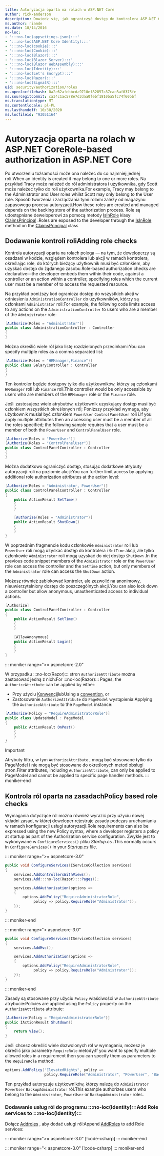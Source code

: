```yaml
---
title: Autoryzacja oparta na rolach w ASP.NET Core
author: rick-anderson
description: Dowiedz się, jak ograniczyć dostęp do kontrolera ASP.NET Core i akcji, przekazując role do atrybutu Autoryzuj.
ms.author: riande
ms.date: 10/14/2016
no-loc:
- ':::no-loc(appsettings.json):::'
- ':::no-loc(ASP.NET Core Identity):::'
- ':::no-loc(cookie):::'
- ':::no-loc(Cookie):::'
- ':::no-loc(Blazor):::'
- ':::no-loc(Blazor Server):::'
- ':::no-loc(Blazor WebAssembly):::'
- ':::no-loc(Identity):::'
- ":::no-loc(Let's Encrypt):::"
- ':::no-loc(Razor):::'
- ':::no-loc(SignalR):::'
uid: security/authorization/roles
ms.openlocfilehash: 0a2e62afebbcda9710ef82857c87cae8af0375fe
ms.sourcegitcommit: ca34c1ac578e7d3daa0febf1810ba5fc74f60bbf
ms.translationtype: MT
ms.contentlocale: pl-PL
ms.lasthandoff: 10/30/2020
ms.locfileid: "93051164"
---
```

# <a name="role-based-authorization-in-aspnet-core"></a><span data-ttu-id="9f5a8-103">Autoryzacja oparta na rolach w ASP.NET Core</span><span class="sxs-lookup"><span data-stu-id="9f5a8-103">Role-based authorization in ASP.NET Core</span></span>

<a name="security-authorization-role-based"></a>

<span data-ttu-id="9f5a8-104">Po utworzeniu tożsamości może ona należeć do co najmniej jednej roli.</span><span class="sxs-lookup"><span data-stu-id="9f5a8-104">When an identity is created it may belong to one or more roles.</span></span> <span data-ttu-id="9f5a8-105">Na przykład Tracy może należeć do ról administratora i użytkownika, gdy Scott może należeć tylko do roli użytkownika.</span><span class="sxs-lookup"><span data-stu-id="9f5a8-105">For example, Tracy may belong to the Administrator and User roles whilst Scott may only belong to the User role.</span></span> <span data-ttu-id="9f5a8-106">Sposób tworzenia i zarządzania tymi rolami zależy od magazynu zapasowego procesu autoryzacji.</span><span class="sxs-lookup"><span data-stu-id="9f5a8-106">How these roles are created and managed depends on the backing store of the authorization process.</span></span> <span data-ttu-id="9f5a8-107">Role są udostępniane deweloperowi za pomocą metody [IsInRole](/dotnet/api/system.security.principal.genericprincipal.isinrole) klasy [ClaimsPrincipal](/dotnet/api/system.security.claims.claimsprincipal) .</span><span class="sxs-lookup"><span data-stu-id="9f5a8-107">Roles are exposed to the developer through the [IsInRole](/dotnet/api/system.security.principal.genericprincipal.isinrole) method on the [ClaimsPrincipal](/dotnet/api/system.security.claims.claimsprincipal) class.</span></span>

## <a name="adding-role-checks"></a><span data-ttu-id="9f5a8-108">Dodawanie kontroli roli</span><span class="sxs-lookup"><span data-stu-id="9f5a8-108">Adding role checks</span></span>

<span data-ttu-id="9f5a8-109">Kontrola autoryzacji oparta na rolach polega &mdash; na tym, że deweloperzy są osadzani w kodzie, względem kontrolera lub akcji w ramach kontrolera, określając role, do których bieżący użytkownik musi być członkiem, aby uzyskać dostęp do żądanego zasobu.</span><span class="sxs-lookup"><span data-stu-id="9f5a8-109">Role-based authorization checks are declarative&mdash;the developer embeds them within their code, against a controller or an action within a controller, specifying roles which the current user must be a member of to access the requested resource.</span></span>

<span data-ttu-id="9f5a8-110">Na przykład poniższy kod ogranicza dostęp do wszystkich akcji w odniesieniu `AdministrationController` do użytkowników, którzy są członkami `Administrator` roli:</span><span class="sxs-lookup"><span data-stu-id="9f5a8-110">For example, the following code limits access to any actions on the `AdministrationController` to users who are a member of the `Administrator` role:</span></span>

```csharp
[Authorize(Roles = "Administrator")]
public class AdministrationController : Controller
{
}
```

<span data-ttu-id="9f5a8-111">Można określić wiele ról jako listę rozdzielonych przecinkami:</span><span class="sxs-lookup"><span data-stu-id="9f5a8-111">You can specify multiple roles as a comma separated list:</span></span>

```csharp
[Authorize(Roles = "HRManager,Finance")]
public class SalaryController : Controller
{
}
```

<span data-ttu-id="9f5a8-112">Ten kontroler będzie dostępny tylko dla użytkowników, którzy są członkami `HRManager` roli lub `Finance` roli.</span><span class="sxs-lookup"><span data-stu-id="9f5a8-112">This controller would be only accessible by users who are members of the `HRManager` role or the `Finance` role.</span></span>

<span data-ttu-id="9f5a8-113">Jeśli zastosujesz wiele atrybutów, użytkownik uzyskujący dostęp musi być członkiem wszystkich określonych ról; Poniższy przykład wymaga, aby użytkownik musiał być członkiem `PowerUser` `ControlPanelUser` roli i.</span><span class="sxs-lookup"><span data-stu-id="9f5a8-113">If you apply multiple attributes then an accessing user must be a member of all the roles specified; the following sample requires that a user must be a member of both the `PowerUser` and `ControlPanelUser` role.</span></span>

```csharp
[Authorize(Roles = "PowerUser")]
[Authorize(Roles = "ControlPanelUser")]
public class ControlPanelController : Controller
{
}
```

<span data-ttu-id="9f5a8-114">Można dodatkowo ograniczyć dostęp, stosując dodatkowe atrybuty autoryzacji roli na poziomie akcji:</span><span class="sxs-lookup"><span data-stu-id="9f5a8-114">You can further limit access by applying additional role authorization attributes at the action level:</span></span>

```csharp
[Authorize(Roles = "Administrator, PowerUser")]
public class ControlPanelController : Controller
{
    public ActionResult SetTime()
    {
    }

    [Authorize(Roles = "Administrator")]
    public ActionResult ShutDown()
    {
    }
}
```

<span data-ttu-id="9f5a8-115">W poprzednim fragmencie kodu członkowie `Administrator` roli lub `PowerUser` roli mogą uzyskać dostęp do kontrolera i `SetTime` akcji, ale tylko członkowie `Administrator` roli mogą uzyskać do niej dostęp `ShutDown` .</span><span class="sxs-lookup"><span data-stu-id="9f5a8-115">In the previous code snippet members of the `Administrator` role or the `PowerUser` role can access the controller and the `SetTime` action, but only members of the `Administrator` role can access the `ShutDown` action.</span></span>

<span data-ttu-id="9f5a8-116">Możesz również zablokować kontroler, ale zezwolić na anonimowy, nieuwierzytelniony dostęp do poszczególnych akcji.</span><span class="sxs-lookup"><span data-stu-id="9f5a8-116">You can also lock down a controller but allow anonymous, unauthenticated access to individual actions.</span></span>

```csharp
[Authorize]
public class ControlPanelController : Controller
{
    public ActionResult SetTime()
    {
    }

    [AllowAnonymous]
    public ActionResult Login()
    {
    }
}
```

::: moniker range=">= aspnetcore-2.0"

<span data-ttu-id="9f5a8-117">W przypadku :::no-loc(Razor)::: stron `AuthorizeAttribute` można zastosować jedną z nich:</span><span class="sxs-lookup"><span data-stu-id="9f5a8-117">For :::no-loc(Razor)::: Pages, the `AuthorizeAttribute` can be applied by either:</span></span>

* <span data-ttu-id="9f5a8-118">Przy użyciu [Konwencji](xref:razor-pages/razor-pages-conventions#page-model-action-conventions)lub</span><span class="sxs-lookup"><span data-stu-id="9f5a8-118">Using a [convention](xref:razor-pages/razor-pages-conventions#page-model-action-conventions), or</span></span>
* <span data-ttu-id="9f5a8-119">Zastosowanie `AuthorizeAttribute` do `PageModel` wystąpienia:</span><span class="sxs-lookup"><span data-stu-id="9f5a8-119">Applying the `AuthorizeAttribute` to the `PageModel` instance:</span></span>

```csharp
[Authorize(Policy = "RequireAdministratorRole")]
public class UpdateModel : PageModel
{
    public ActionResult OnPost()
    {
    }
}
```

> [!IMPORTANT]
> <span data-ttu-id="9f5a8-120">Atrybuty filtru, w tym `AuthorizeAttribute` , mogą być stosowane tylko do PageModel i nie mogą być stosowane do określonych metod obsługi stron.</span><span class="sxs-lookup"><span data-stu-id="9f5a8-120">Filter attributes, including `AuthorizeAttribute`, can only be applied to PageModel and cannot be applied to specific page handler methods.</span></span>
::: moniker-end

<a name="security-authorization-role-policy"></a>

## <a name="policy-based-role-checks"></a><span data-ttu-id="9f5a8-121">Kontrola ról oparta na zasadach</span><span class="sxs-lookup"><span data-stu-id="9f5a8-121">Policy based role checks</span></span>

<span data-ttu-id="9f5a8-122">Wymagania dotyczące ról można również wyrazić przy użyciu nowej składni zasad, w której deweloper rejestruje zasady podczas uruchamiania w ramach konfiguracji usługi autoryzacji.</span><span class="sxs-lookup"><span data-stu-id="9f5a8-122">Role requirements can also be expressed using the new Policy syntax, where a developer registers a policy at startup as part of the Authorization service configuration.</span></span> <span data-ttu-id="9f5a8-123">Zwykle jest to wykonywane w `ConfigureServices()` pliku *Startup.cs* .</span><span class="sxs-lookup"><span data-stu-id="9f5a8-123">This normally occurs in `ConfigureServices()` in your *Startup.cs* file.</span></span>

::: moniker range=">= aspnetcore-3.0"
```csharp
public void ConfigureServices(IServiceCollection services)
{
    services.AddControllersWithViews();
    services.Add:::no-loc(Razor):::Pages();

    services.AddAuthorization(options =>
    {
        options.AddPolicy("RequireAdministratorRole",
             policy => policy.RequireRole("Administrator"));
    });
}
```
::: moniker-end

::: moniker range="< aspnetcore-3.0"
```csharp
public void ConfigureServices(IServiceCollection services)
{
    services.AddMvc();

    services.AddAuthorization(options =>
    {
        options.AddPolicy("RequireAdministratorRole",
             policy => policy.RequireRole("Administrator"));
    });
}
```
::: moniker-end

<span data-ttu-id="9f5a8-124">Zasady są stosowane przy użyciu `Policy` właściwości w `AuthorizeAttribute` atrybucie:</span><span class="sxs-lookup"><span data-stu-id="9f5a8-124">Policies are applied using the `Policy` property on the `AuthorizeAttribute` attribute:</span></span>

```csharp
[Authorize(Policy = "RequireAdministratorRole")]
public IActionResult Shutdown()
{
    return View();
}
```

<span data-ttu-id="9f5a8-125">Jeśli chcesz określić wiele dozwolonych ról w wymaganiu, możesz je określić jako parametry `RequireRole` metody:</span><span class="sxs-lookup"><span data-stu-id="9f5a8-125">If you want to specify multiple allowed roles in a requirement then you can specify them as parameters to the `RequireRole` method:</span></span>

```csharp
options.AddPolicy("ElevatedRights", policy =>
                  policy.RequireRole("Administrator", "PowerUser", "BackupAdministrator"));
```

<span data-ttu-id="9f5a8-126">Ten przykład autoryzuje użytkowników, którzy należą do `Administrator` `PowerUser` `BackupAdministrator` ról.</span><span class="sxs-lookup"><span data-stu-id="9f5a8-126">This example authorizes users who belong to the `Administrator`, `PowerUser` or `BackupAdministrator` roles.</span></span>

### <a name="add-role-services-to-no-locidentity"></a><span data-ttu-id="9f5a8-127">Dodawanie usług ról do programu :::no-loc(Identity):::</span><span class="sxs-lookup"><span data-stu-id="9f5a8-127">Add Role services to :::no-loc(Identity):::</span></span>

<span data-ttu-id="9f5a8-128">Dołącz [Addroles](/dotnet/api/microsoft.aspnetcore.identity.identitybuilder.addroles#Microsoft_AspNetCore_:::no-loc(Identity):::_:::no-loc(Identity):::Builder_AddRoles__1) , aby dodać usługi ról:</span><span class="sxs-lookup"><span data-stu-id="9f5a8-128">Append [AddRoles](/dotnet/api/microsoft.aspnetcore.identity.identitybuilder.addroles#Microsoft_AspNetCore_:::no-loc(Identity):::_:::no-loc(Identity):::Builder_AddRoles__1) to add Role services:</span></span>

::: moniker range=">= aspnetcore-3.0"
[!code-csharp[](roles/samples/3_0/Startup.cs?name=snippet&highlight=7)]
::: moniker-end

::: moniker range="< aspnetcore-3.0"
[!code-csharp[](roles/samples/2_2/Startup.cs?name=snippet&highlight=7)]
::: moniker-end

